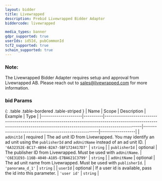 ```yaml
---
layout: bidder
title: Livewrapped
description: Prebid Livewrapped Bidder Adaptor
biddercode: livewrapped

media_types: banner
gdpr_supported: true
userIds: id5Id, pubCommonId
tcf2_supported: true
schain_supported: true
---
```


### Note:

The Livewrapped Bidder Adapter requires setup and approval from Livewrapped AB.
Please reach out to <sales@livewrapped.com> for more information.

### bid Params

{: .table .table-bordered .table-striped }
| Name                | Scope    | Description                                                                                                                                                                   | Example                                               | Type             |
|---------------------|----------|-------------------------------------------------------------------------------------------------------------------------------------------------------------------------------|-------------------------------------------------------|------------------|
| `adUnitId`          | required | The ad unit ID from Livewrapped. You may identify an ad unit using the `publisherId` and `adUnitName` instead of an ad unit ID.                                              | `'6A32352E-BC17-4B94-B2A7-5BF1724417D7'`              | `string`         |
| `publisherId`       | optional | The publisher ID from Livewrapped. Must be used with `adUnitName`.                                                                                                            | `'C6E31E93-116B-4040-A185-E7BA621C3799'`              | `string`         |
| `adUnitName`        | optional | The ad unit name from Livewrapped. Must be used with `publisherId`.                                                                                                           | `'panorama_d_1'`                                      | `string`         |
| `userId`            | optional | If a user id is available, pass the id into this parameter.                                                                                                                   | `'user id'`                                           | `string`         |
